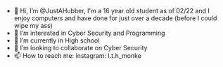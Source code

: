 - 👋 Hi, I’m @JustAHubber, I'm a 16 year old student as of 02/22 and I enjoy computers and have done for just over a decade (before I could wipe my ass)
- 👀 I’m interested in Cyber Security and Programming
- 🌱 I’m currently in High school
- 💞️ I’m looking to collaborate on Cyber Security
- 📫 How to reach me: instagram: l.t.h_monke

<!---
JustAHubber/JustAHubber is a ✨ special ✨ repository because its `README.md` (this file) appears on your GitHub profile.
You can click the Preview link to take a look at your changes.
--->
